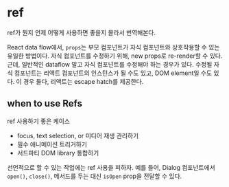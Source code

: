 # ref

ref가 뭔지 언제 어떻게 사용하면 좋을지 몰라서 번역해본다.

React data flow에서, `props`는 부모 컴포넌트가 자식 컴포넌트와 상호작용할 수 있는 유일한 방법이다. 자식 컴포넌트를 수정하기 위해, new props로 re-render할 수 있다. 근데, 일반적인 dataflow 말고 자식 컴포넌트를 수정해야 하는 경우가 있다. 수정될 자식 컴포넌트는 리액트 컴포넌트의 인스턴스가 될 수도 있고, DOM element일 수도 있다. 이 경우 둘다, 리액트는 escape hatch를 제공한다.

## when to use Refs

ref 사용하기 좋은 케이스

- focus, text selection, or 미디어 재생 관리하기
- 필수 애니메이션 트리거하기
- 서드파티 DOM library 통합하기

선언적으로 할 수 있는 작업에는 ref 사용을 피하자. 예를 들어, Dialog 컴포넌트에서 `open()`, `close()`, 메서드를 두는 대신 `isOpen` prop을 전달할 수 있다.

